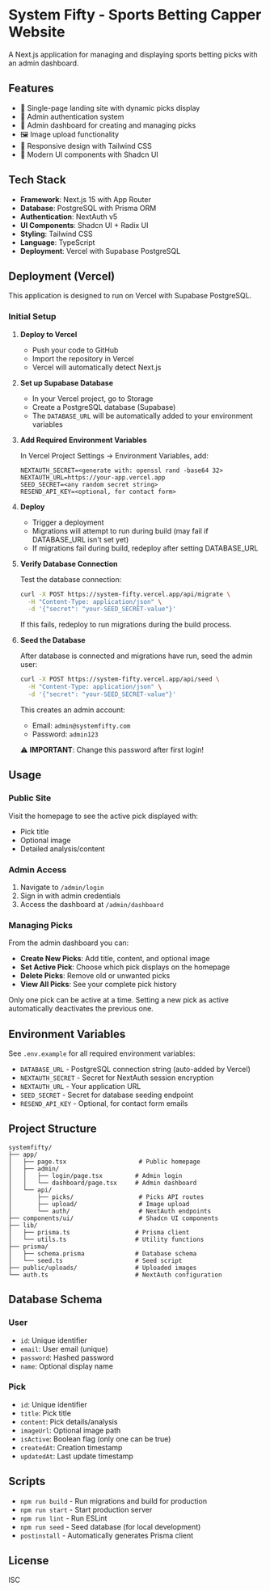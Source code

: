 # System Fifty - Sports Betting Capper Website

A Next.js application for managing and displaying sports betting picks with an admin dashboard.

## Features

- 🎯 Single-page landing site with dynamic picks display
- 🔐 Admin authentication system
- 📝 Admin dashboard for creating and managing picks
- 🖼️ Image upload functionality
- 📱 Responsive design with Tailwind CSS
- 🎨 Modern UI components with Shadcn UI

## Tech Stack

- **Framework**: Next.js 15 with App Router
- **Database**: PostgreSQL with Prisma ORM
- **Authentication**: NextAuth v5
- **UI Components**: Shadcn UI + Radix UI
- **Styling**: Tailwind CSS
- **Language**: TypeScript
- **Deployment**: Vercel with Supabase PostgreSQL

## Deployment (Vercel)

This application is designed to run on Vercel with Supabase PostgreSQL.

### Initial Setup

1. **Deploy to Vercel**
   - Push your code to GitHub
   - Import the repository in Vercel
   - Vercel will automatically detect Next.js

2. **Set up Supabase Database**
   - In your Vercel project, go to Storage
   - Create a PostgreSQL database (Supabase)
   - The `DATABASE_URL` will be automatically added to your environment variables

3. **Add Required Environment Variables**

   In Vercel Project Settings → Environment Variables, add:

   ```
   NEXTAUTH_SECRET=<generate with: openssl rand -base64 32>
   NEXTAUTH_URL=https://your-app.vercel.app
   SEED_SECRET=<any random secret string>
   RESEND_API_KEY=<optional, for contact form>
   ```

4. **Deploy**
   - Trigger a deployment
   - Migrations will attempt to run during build (may fail if DATABASE_URL isn't set yet)
   - If migrations fail during build, redeploy after setting DATABASE_URL

5. **Verify Database Connection**

   Test the database connection:

   ```bash
   curl -X POST https://system-fifty.vercel.app/api/migrate \
     -H "Content-Type: application/json" \
     -d '{"secret": "your-SEED_SECRET-value"}'
   ```

   If this fails, redeploy to run migrations during the build process.

6. **Seed the Database**

   After database is connected and migrations have run, seed the admin user:

   ```bash
   curl -X POST https://system-fifty.vercel.app/api/seed \
     -H "Content-Type: application/json" \
     -d '{"secret": "your-SEED_SECRET-value"}'
   ```

   This creates an admin account:
   - Email: `admin@systemfifty.com`
   - Password: `admin123`

   ⚠️ **IMPORTANT**: Change this password after first login!

## Usage

### Public Site

Visit the homepage to see the active pick displayed with:
- Pick title
- Optional image
- Detailed analysis/content

### Admin Access

1. Navigate to `/admin/login`
2. Sign in with admin credentials
3. Access the dashboard at `/admin/dashboard`

### Managing Picks

From the admin dashboard you can:

- **Create New Picks**: Add title, content, and optional image
- **Set Active Pick**: Choose which pick displays on the homepage
- **Delete Picks**: Remove old or unwanted picks
- **View All Picks**: See your complete pick history

Only one pick can be active at a time. Setting a new pick as active automatically deactivates the previous one.

## Environment Variables

See `.env.example` for all required environment variables:

- `DATABASE_URL` - PostgreSQL connection string (auto-added by Vercel)
- `NEXTAUTH_SECRET` - Secret for NextAuth session encryption
- `NEXTAUTH_URL` - Your application URL
- `SEED_SECRET` - Secret for database seeding endpoint
- `RESEND_API_KEY` - Optional, for contact form emails

## Project Structure

```
systemfifty/
├── app/
│   ├── page.tsx                    # Public homepage
│   ├── admin/
│   │   ├── login/page.tsx         # Admin login
│   │   └── dashboard/page.tsx     # Admin dashboard
│   └── api/
│       ├── picks/                  # Picks API routes
│       ├── upload/                 # Image upload
│       └── auth/                   # NextAuth endpoints
├── components/ui/                  # Shadcn UI components
├── lib/
│   ├── prisma.ts                  # Prisma client
│   └── utils.ts                   # Utility functions
├── prisma/
│   ├── schema.prisma              # Database schema
│   └── seed.ts                    # Seed script
├── public/uploads/                # Uploaded images
└── auth.ts                        # NextAuth configuration
```

## Database Schema

### User
- `id`: Unique identifier
- `email`: User email (unique)
- `password`: Hashed password
- `name`: Optional display name

### Pick
- `id`: Unique identifier
- `title`: Pick title
- `content`: Pick details/analysis
- `imageUrl`: Optional image path
- `isActive`: Boolean flag (only one can be true)
- `createdAt`: Creation timestamp
- `updatedAt`: Last update timestamp

## Scripts

- `npm run build` - Run migrations and build for production
- `npm run start` - Start production server
- `npm run lint` - Run ESLint
- `npm run seed` - Seed database (for local development)
- `postinstall` - Automatically generates Prisma client

## License

ISC
